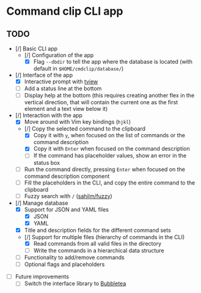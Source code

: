 # Command clip CLI app


## TODO
- [/] Basic CLI app
    - [/] Configuration of the app
        - [x] Flag `--dbdir` to tell the app where the database is located (with default in `$HOME/cmdclip/database/`)
- [/] Interface of the app
    - [x] Interactive prompt with [tview](https://github.com/rivo/tview)
    - [ ] Add a status line at the bottom
    - [ ] Display help at the bottom (this requires creating another flex in the vertical direction, that will contain the current one as the first element and a text view below it)
- [/] Interaction with the app
    - [x] Move around with Vim key bindings (`hjkl`) 
    - [/] Copy the selected command to the clipboard
        - [x] Copy it with `y`, when focused on the list of commands or the command description
        - [x] Copy it with `Enter` when focused on the command description
        - [ ] If the command has placeholder values, show an error in the status box
    - [ ] Run the command directly, pressing `Enter` when focused on the command description component
    - [ ] Fill the placeholders in the CLI, and copy the entire command to the clipboard
    - [ ] Fuzzy search with `/` ([sahilm/fuzzy](https://github.com/sahilm/fuzzy))
- [/] Manage database
    - [x] Support for JSON and YAML files
        - [x] JSON
        - [x] YAML
    - [x] Title and description fields for the different command sets
    - [/] Support for multiple files (hierarchy of commands in the CLI)
        - [x] Read commands from all valid files in the directory
        - [ ] Write the commands in a hierarchical data structure
    - [ ] Functionality to add/remove commands
    - [ ] Optional flags and placeholders
- [ ] Future improvements
    - [ ] Switch the interface library to [Bubbletea](https://github.com/charmbracelet/bubbletea)
